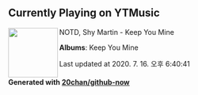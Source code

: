 ## Currently Playing on YTMusic

[<img align="left" width="100" src="https://lh3.googleusercontent.com/cYEaqMFK85Z64kIe_0eB5nh-rvMH7FFdkKc0P9-9kvm0zHMqnawY7bK8cwlG8ffJiTd_RrEtmlFpDPsv">](https://music.youtube.com/channel/UCJKSdusIzLEyV-LQKAY3UJA)

NOTD, Shy Martin - Keep You Mine

**Albums**: Keep You Mine

Last updated at 2020. 7. 16. 오후 6:40:41

#### Generated with [20chan/github-now](https://github.com/20chan/github-now)


<!--
**20chan/20chan** is a ✨ _special_ ✨ repository because its `README.md` (this file) appears on your GitHub profile.

Here are some ideas to get you started:

- 🔭 I’m currently working on ...
- 🌱 I’m currently learning ...
- 👯 I’m looking to collaborate on ...
- 🤔 I’m looking for help with ...
- 💬 Ask me about ...
- 📫 How to reach me: ...
- 😄 Pronouns: ...
- ⚡ Fun fact: ...
-->
